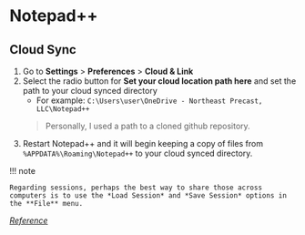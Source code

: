 # Notepad++

## Cloud Sync

1. Go to **Settings** > **Preferences** > **Cloud & Link**
2. Select the radio button for **Set your cloud location path here** and set the path to your cloud synced directory
    - For example: `C:\Users\user\OneDrive - Northeast Precast, LLC\Notepad++`</br>
    > Personally, I used a path to a cloned github repository. 
3. Restart Notepad++ and it will begin keeping a copy of files from `%APPDATA%\Roaming\Notepad++` to your cloud synced directory.

!!! note

    Regarding sessions, perhaps the best way to share those across computers is to use the *Load Session* and *Save Session* options in the **File** menu.

[*Reference*](https://community.notepad-plus-plus.org/topic/14299/setup-notepad-with-cloud-syncing/8)